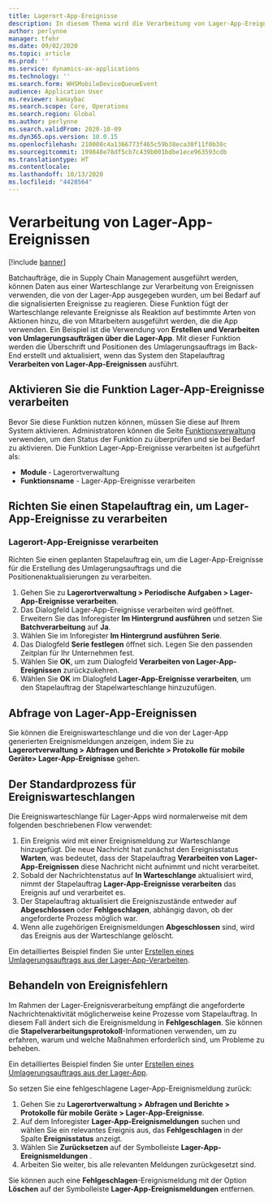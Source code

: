 ```yaml
---
title: Lagerort-App-Ereignisse
description: In diesem Thema wird die Verarbeitung von Lager-App-Ereignissen beschrieben, mit der Lager-App-Ereignismeldungen als Teil eines Stapelauftrags verarbeitet werden.
author: perlynne
manager: tfehr
ms.date: 09/02/2020
ms.topic: article
ms.prod: ''
ms.service: dynamics-ax-applications
ms.technology: ''
ms.search.form: WHSMobileDeviceQueueEvent
audience: Application User
ms.reviewer: kamaybac
ms.search.scope: Core, Operations
ms.search.region: Global
ms.author: perlynne
ms.search.validFrom: 2020-10-09
ms.dyn365.ops.version: 10.0.15
ms.openlocfilehash: 210008c4a1366773f465c59b38eca30f11f0b38c
ms.sourcegitcommit: 199848e78df5cb7c439b001bdbe1ece963593cdb
ms.translationtype: HT
ms.contentlocale: 
ms.lasthandoff: 10/13/2020
ms.locfileid: "4428564"
---
```

# <a name="warehouse-app-event-processing"></a>Verarbeitung von Lager-App-Ereignissen

[!include [banner](../includes/banner.md)]

Batchaufträge, die in Supply Chain Management ausgeführt werden, können Daten aus einer Warteschlange zur Verarbeitung von Ereignissen verwenden, die von der Lager-App ausgegeben wurden, um bei Bedarf auf die signalisierten Ereignisse zu reagieren. Diese Funktion fügt der Warteschlange relevante Ereignisse als Reaktion auf bestimmte Arten von Aktionen hinzu, die von Mitarbeitern ausgeführt werden, die die App verwenden. Ein Beispiel ist die Verwendung von **Erstellen und Verarbeiten von Umlagerungsaufträgen über die Lager-App**. Mit dieser Funktion werden die Überschrift und Positionen des Umlagerungsauftrags im Back-End erstellt und aktualisiert, wenn das System den Stapelauftrag **Verarbeiten von Lager-App-Ereignissen** ausführt.

## <a name="enable-the-process-warehouse-app-events-feature"></a>Aktivieren Sie die Funktion Lager-App-Ereignisse verarbeiten

Bevor Sie diese Funktion nutzen können, müssen Sie diese auf Ihrem System aktivieren. Administratoren können die Seite [Funktionsverwaltung](../../fin-ops-core/fin-ops/get-started/feature-management/feature-management-overview.md) verwenden, um den Status der Funktion zu überprüfen und sie bei Bedarf zu aktivieren. Die Funktion Lager-App-Ereignisse verarbeiten ist aufgeführt als:

- **Module** ‑ Lagerortverwaltung
- **Funktionsname** - Lager-App-Ereignisse verarbeiten

## <a name="set-up-a-batch-job-to-process-warehouse-app-events"></a>Richten Sie einen Stapelauftrag ein, um Lager-App-Ereignisse zu verarbeiten

### <a name="process-warehouse-app-events"></a>Lagerort-App-Ereignisse verarbeiten

Richten Sie einen geplanten Stapelauftrag ein, um die Lager-App-Ereignisse für die Erstellung des Umlagerungsauftrags und die Positionenaktualisierungen zu verarbeiten.

1. Gehen Sie zu **Lagerortverwaltung \> Periodische Aufgaben \> Lager-App-Ereignisse verarbeiten**.
1. Das Dialogfeld Lager-App-Ereignisse verarbeiten wird geöffnet. Erweitern Sie das Inforegister **Im Hintergrund ausführen** und setzen Sie **Batchverarbeitung** auf **Ja**.
1. Wählen Sie im Inforegister **Im Hintergrund ausführen** **Serie**.
1. Das Dialogfeld **Serie festlegen** öffnet sich. Legen Sie den passenden Zeitplan für Ihr Unternehmen fest.
1. Wählen Sie **OK**, um zum Dialogfeld **Verarbeiten von Lager-App-Ereignissen** zurückzukehren.
1. Wählen Sie **OK** im Dialogfeld **Lager-App-Ereignisse verarbeiten**, um den Stapelauftrag der Stapelwarteschlange hinzuzufügen.

## <a name="query-warehouse-app-events"></a>Abfrage von Lager-App-Ereignissen

Sie können die Ereigniswarteschlange und die von der Lager-App generierten Ereignismeldungen anzeigen, indem Sie zu **Lagerortverwaltung \> Abfragen und Berichte \> Protokolle für mobile Geräte\> Lager-App-Ereignisse** gehen.

## <a name="the-standard-event-queue-process"></a>Der Standardprozess für Ereigniswarteschlangen

Die Ereigniswarteschlange für Lager-Apps wird normalerweise mit dem folgenden beschriebenen Flow verwendet:

1. Ein Ereignis wird mit einer Ereignismeldung zur Warteschlange hinzugefügt. Die neue Nachricht hat zunächst den Ereignisstatus **Warten**, was bedeutet, dass der Stapelauftrag **Verarbeiten von Lager-App-Ereignissen** diese Nachricht nicht aufnimmt und nicht verarbeitet.
1. Sobald der Nachrichtenstatus auf **In Warteschlange** aktualisiert wird, nimmt der Stapelauftrag **Lager-App-Ereignisse verarbeiten** das Ereignis auf und verarbeitet es.
1. Der Stapelauftrag aktualisiert die Ereigniszustände entweder auf **Abgeschlossen** oder **Fehlgeschlagen**, abhängig davon, ob der angeforderte Prozess möglich war.
1. Wenn alle zugehörigen Ereignismeldungen **Abgeschlossen** sind, wird das Ereignis aus der Warteschlange gelöscht.

 Ein detailliertes Beispiel finden Sie unter [Erstellen eines Umlagerungsauftrags aus der Lager-App-Verarbeiten](create-transfer-order-from-warehouse-app.md).

## <a name="handle-event-errors"></a>Behandeln von Ereignisfehlern

Im Rahmen der Lager-Ereignisverarbeitung empfängt die angeforderte Nachrichtenaktivität möglicherweise keine Prozesse vom Stapelauftrag. In diesem Fall ändert sich die Ereignismeldung in **Fehlgeschlagen**. Sie können die **Stapelverarbeitungsprotokoll**-Informationen verwenden, um zu erfahren, warum und welche Maßnahmen erforderlich sind, um Probleme zu beheben.

Ein detailliertes Beispiel finden Sie unter [Erstellen eines Umlagerungsauftrags aus der Lager-App](create-transfer-order-from-warehouse-app.md).

So setzen Sie eine fehlgeschlagene Lager-App-Ereignismeldung zurück:

1. Gehen Sie zu **Lagerortverwaltung \> Abfragen und Berichte \> Protokolle für mobile Geräte \> Lager-App-Ereignisse**.
1. Auf dem Inforegister **Lager-App-Ereignismeldungen** suchen und wählen Sie ein relevantes Ereignis aus, das **Fehlgeschlagen** in der Spalte **Ereignisstatus** anzeigt.
1. Wählen Sie **Zurücksetzen** auf der Symbolleiste **Lager-App-Ereignismeldungen** .
1. Arbeiten Sie weiter, bis alle relevanten Meldungen zurückgesetzt sind.

Sie können auch eine **Fehlgeschlagen**-Ereignismeldung mit der Option **Löschen** auf der Symbolleiste **Lager-App-Ereignismeldungen** entfernen.
